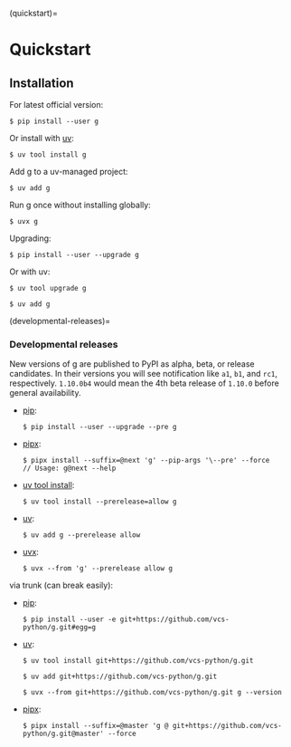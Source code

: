 (quickstart)=

# Quickstart

## Installation

For latest official version:

```console
$ pip install --user g
```

Or install with [uv](https://docs.astral.sh/uv/):

```console
$ uv tool install g
```

Add g to a uv-managed project:

```console
$ uv add g
```

Run g once without installing globally:

```console
$ uvx g
```

Upgrading:

```console
$ pip install --user --upgrade g
```

Or with uv:

```console
$ uv tool upgrade g
```

```console
$ uv add g
```

(developmental-releases)=

### Developmental releases

New versions of g are published to PyPI as alpha, beta, or release candidates.
In their versions you will see notification like `a1`, `b1`, and `rc1`, respectively.
`1.10.0b4` would mean the 4th beta release of `1.10.0` before general availability.

- [pip]\:

  ```console
  $ pip install --user --upgrade --pre g
  ```

- [pipx]\:

  ```console
  $ pipx install --suffix=@next 'g' --pip-args '\--pre' --force
  // Usage: g@next --help
  ```

- [uv tool install][uv-tools]\:

  ```console
  $ uv tool install --prerelease=allow g
  ```

- [uv]\:

  ```console
  $ uv add g --prerelease allow
  ```

- [uvx]\:

  ```console
  $ uvx --from 'g' --prerelease allow g
  ```

via trunk (can break easily):

- [pip]\:

  ```console
  $ pip install --user -e git+https://github.com/vcs-python/g.git#egg=g
  ```

- [uv]\:

  ```console
  $ uv tool install git+https://github.com/vcs-python/g.git
  ```

  ```console
  $ uv add git+https://github.com/vcs-python/g.git
  ```

  ```console
  $ uvx --from git+https://github.com/vcs-python/g.git g --version
  ```

- [pipx]\:

  ```console
  $ pipx install --suffix=@master 'g @ git+https://github.com/vcs-python/g.git@master' --force
  ```

[pip]: https://pip.pypa.io/en/stable/
[pipx]: https://pypa.github.io/pipx/docs/
[uv]: https://docs.astral.sh/uv/
[uv-tools]: https://docs.astral.sh/uv/concepts/tools/
[uvx]: https://docs.astral.sh/uv/guides/tools/
